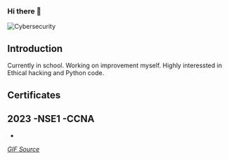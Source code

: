### Hi there 👋
![Cybersecurity](https://media.giphy.com/media/YQitE4YNQNahy/giphy-downsized-large.gif)
## Introduction

Currently in school. Working on improvement myself. Highly interessted in Ethical hacking and Python code. 

## Certificates
2023
-NSE1
-CCNA
-
-


*[GIF Source](https://media.giphy.com/media/YQitE4YNQNahy/giphy-downsized-large.gif)*
